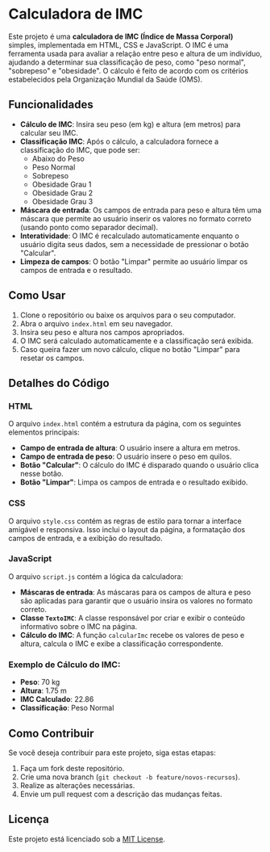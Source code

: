 # Calculadora de IMC

Este projeto é uma **calculadora de IMC (Índice de Massa Corporal)** simples, implementada em HTML, CSS e JavaScript. O IMC é uma ferramenta usada para avaliar a relação entre peso e altura de um indivíduo, ajudando a determinar sua classificação de peso, como "peso normal", "sobrepeso" e "obesidade". O cálculo é feito de acordo com os critérios estabelecidos pela Organização Mundial da Saúde (OMS).

## Funcionalidades

- **Cálculo de IMC**: Insira seu peso (em kg) e altura (em metros) para calcular seu IMC.
- **Classificação IMC**: Após o cálculo, a calculadora fornece a classificação do IMC, que pode ser:
  - Abaixo do Peso
  - Peso Normal
  - Sobrepeso
  - Obesidade Grau 1
  - Obesidade Grau 2
  - Obesidade Grau 3
- **Máscara de entrada**: Os campos de entrada para peso e altura têm uma máscara que permite ao usuário inserir os valores no formato correto (usando ponto como separador decimal).
- **Interatividade**: O IMC é recalculado automaticamente enquanto o usuário digita seus dados, sem a necessidade de pressionar o botão "Calcular".
- **Limpeza de campos**: O botão "Limpar" permite ao usuário limpar os campos de entrada e o resultado.

## Como Usar

1. Clone o repositório ou baixe os arquivos para o seu computador.
2. Abra o arquivo `index.html` em seu navegador.
3. Insira seu peso e altura nos campos apropriados.
4. O IMC será calculado automaticamente e a classificação será exibida.
5. Caso queira fazer um novo cálculo, clique no botão "Limpar" para resetar os campos.


## Detalhes do Código

### HTML
O arquivo `index.html` contém a estrutura da página, com os seguintes elementos principais:
- **Campo de entrada de altura**: O usuário insere a altura em metros.
- **Campo de entrada de peso**: O usuário insere o peso em quilos.
- **Botão "Calcular"**: O cálculo do IMC é disparado quando o usuário clica nesse botão.
- **Botão "Limpar"**: Limpa os campos de entrada e o resultado exibido.

### CSS
O arquivo `style.css` contém as regras de estilo para tornar a interface amigável e responsiva. Isso inclui o layout da página, a formatação dos campos de entrada, e a exibição do resultado.

### JavaScript
O arquivo `script.js` contém a lógica da calculadora:
- **Máscaras de entrada**: As máscaras para os campos de altura e peso são aplicadas para garantir que o usuário insira os valores no formato correto.
- **Classe `TextoIMC`**: A classe responsável por criar e exibir o conteúdo informativo sobre o IMC na página.
- **Cálculo do IMC**: A função `calcularImc` recebe os valores de peso e altura, calcula o IMC e exibe a classificação correspondente.

### Exemplo de Cálculo do IMC:
- **Peso**: 70 kg
- **Altura**: 1.75 m
- **IMC Calculado**: 22.86
- **Classificação**: Peso Normal

## Como Contribuir

Se você deseja contribuir para este projeto, siga estas etapas:

1. Faça um fork deste repositório.
2. Crie uma nova branch (`git checkout -b feature/novos-recursos`).
3. Realize as alterações necessárias.
4. Envie um pull request com a descrição das mudanças feitas.

## Licença

Este projeto está licenciado sob a [MIT License](https://opensource.org/licenses/MIT).


